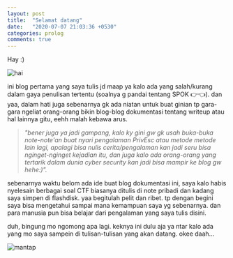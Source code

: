 ```yaml
---
layout: post
title:  "Selamat datang"
date:   "2020-07-07 21:03:36 +0530"
categories: prolog
comments: true
---
```


Hay :)

![hai](https://media1.tenor.com/images/056c584d9335fcabf080ca43e583e3c4/tenor.gif)<br/>

ini blog pertama yang saya tulis jd maap ya kalo ada yang salah/kurang dalam gaya penulisan  tertentu (soalnya g pandai tentang SPOK 👉👈). dan yaa, dalam hati juga sebenarnya gk ada niatan untuk buat ginian tp gara-gara ngeliat orang-orang bikin blog-blog dokumentasi tentang writeup atau hal lainnya gitu, eehh malah kebawa arus.

> *"bener juga ya jadi gampang, kalo ky gini gw gk usah buka-buka note-note'an buat nyari pengalaman PrivEsc atau metode metode lain lagi, apalagi bisa nulis cerita/pengalaman kan jadi seru bisa nginget-nginget kejadian itu, dan juga kalo ada orang-orang yang tertarik dalam dunia cyber security kan jadi bisa mampir ke blog gw hehe:)".* 

sebenarnya waktu belom ada ide buat blog dokumentasi ini, saya kalo habis nyelesain berbagai soal CTF biasanya ditulis di note pribadi dan kadang saya simpen di flashdisk. yaa begitulah pelit dan ribet. tp dengan begini saya bisa mengetahui sampai mana kemampuan saya yg sebenarnya. dan para manusia pun bisa belajar dari pengalaman yang saya tulis disini.  

duh, bingung mo ngomong apa lagi. keknya ini dulu aja ya ntar kalo ada yang mo saya sampein di tulisan-tulisan yang akan datang. okee daah...

![mantap](https://media1.tenor.com/images/7c3cbde624b0e7888fac8fa8c3412bb6/tenor.gif)

